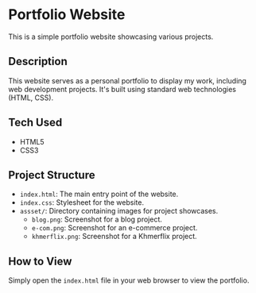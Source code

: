 # Portfolio Website

This is a simple portfolio website showcasing various projects.

## Description
This website serves as a personal portfolio to display my work, including web development projects. It's built using standard web technologies (HTML, CSS).

## Tech Used
* HTML5
* CSS3

## Project Structure
- `index.html`: The main entry point of the website.
- `index.css`: Stylesheet for the website.
- `assset/`: Directory containing images for project showcases.
    - `blog.png`: Screenshot for a blog project.
    - `e-com.png`: Screenshot for an e-commerce project.
    - `khmerflix.png`: Screenshot for a Khmerflix project.

## How to View
Simply open the `index.html` file in your web browser to view the portfolio.



